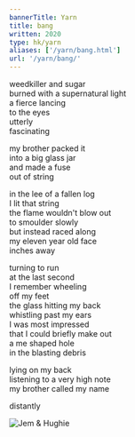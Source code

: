```yaml
---
bannerTitle: Yarn
title: bang
written: 2020
type: hk/yarn
aliases: ['/yarn/bang.html']
url: '/yarn/bang/'
---
```


weedkiller and sugar  
burned with a supernatural light  
a fierce lancing  
to the eyes  
utterly  
fascinating  


my brother packed it  
into a big glass jar  
and made a fuse  
out of string  


in the lee of a fallen log  
I lit that string  
the flame wouldn't blow out  
to smoulder slowly  
but instead raced along  
my eleven year old face  
inches away


turning to run  
at the last second  
I remember wheeling  
off my feet  
the glass hitting my back  
whistling past my ears  
I was most impressed  
that I could briefly make out  
a me shaped hole  
in the blasting debris  


lying on my back  
listening to a very high note  
my brother called my name


distantly

![Jem & Hughie](/images/bio/jemHughie.jpg "Jem & Hughie")
